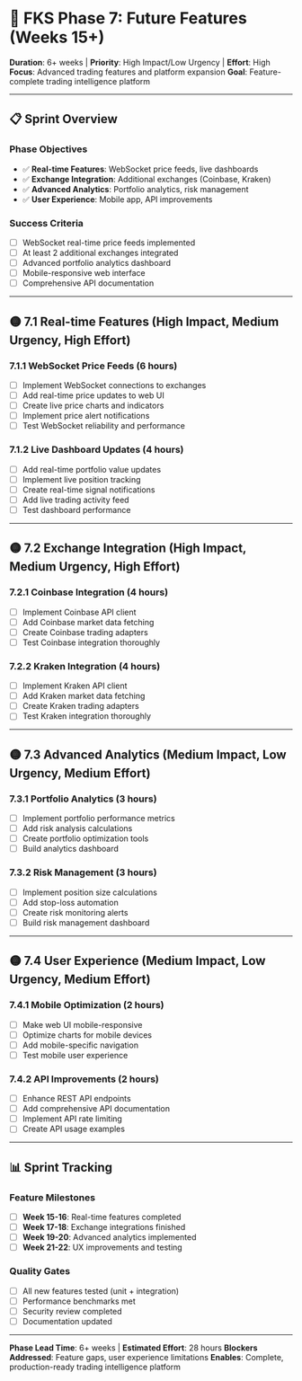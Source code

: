 # 🚀 FKS Phase 7: Future Features (Weeks 15+)

**Duration**: 6+ weeks | **Priority**: High Impact/Low Urgency | **Effort**: High
**Focus**: Advanced trading features and platform expansion
**Goal**: Feature-complete trading intelligence platform

---

## 📋 Sprint Overview

### Phase Objectives

- ✅ **Real-time Features**: WebSocket price feeds, live dashboards
- ✅ **Exchange Integration**: Additional exchanges (Coinbase, Kraken)
- ✅ **Advanced Analytics**: Portfolio analytics, risk management
- ✅ **User Experience**: Mobile app, API improvements

### Success Criteria

- [ ] WebSocket real-time price feeds implemented
- [ ] At least 2 additional exchanges integrated
- [ ] Advanced portfolio analytics dashboard
- [ ] Mobile-responsive web interface
- [ ] Comprehensive API documentation

---

## 🟡 7.1 Real-time Features (High Impact, Medium Urgency, High Effort)

### 7.1.1 WebSocket Price Feeds (6 hours)

- [ ] Implement WebSocket connections to exchanges
- [ ] Add real-time price updates to web UI
- [ ] Create live price charts and indicators
- [ ] Implement price alert notifications
- [ ] Test WebSocket reliability and performance

### 7.1.2 Live Dashboard Updates (4 hours)

- [ ] Add real-time portfolio value updates
- [ ] Implement live position tracking
- [ ] Create real-time signal notifications
- [ ] Add live trading activity feed
- [ ] Test dashboard performance

---

## 🟡 7.2 Exchange Integration (High Impact, Medium Urgency, High Effort)

### 7.2.1 Coinbase Integration (4 hours)

- [ ] Implement Coinbase API client
- [ ] Add Coinbase market data fetching
- [ ] Create Coinbase trading adapters
- [ ] Test Coinbase integration thoroughly

### 7.2.2 Kraken Integration (4 hours)

- [ ] Implement Kraken API client
- [ ] Add Kraken market data fetching
- [ ] Create Kraken trading adapters
- [ ] Test Kraken integration thoroughly

---

## 🟡 7.3 Advanced Analytics (Medium Impact, Low Urgency, Medium Effort)

### 7.3.1 Portfolio Analytics (3 hours)

- [ ] Implement portfolio performance metrics
- [ ] Add risk analysis calculations
- [ ] Create portfolio optimization tools
- [ ] Build analytics dashboard

### 7.3.2 Risk Management (3 hours)

- [ ] Implement position size calculations
- [ ] Add stop-loss automation
- [ ] Create risk monitoring alerts
- [ ] Build risk management dashboard

---

## 🟡 7.4 User Experience (Medium Impact, Low Urgency, Medium Effort)

### 7.4.1 Mobile Optimization (2 hours)

- [ ] Make web UI mobile-responsive
- [ ] Optimize charts for mobile devices
- [ ] Add mobile-specific navigation
- [ ] Test mobile user experience

### 7.4.2 API Improvements (2 hours)

- [ ] Enhance REST API endpoints
- [ ] Add comprehensive API documentation
- [ ] Implement API rate limiting
- [ ] Create API usage examples

---

## 📊 Sprint Tracking

### Feature Milestones

- [ ] **Week 15-16**: Real-time features completed
- [ ] **Week 17-18**: Exchange integrations finished
- [ ] **Week 19-20**: Advanced analytics implemented
- [ ] **Week 21-22**: UX improvements and testing

### Quality Gates

- [ ] All new features tested (unit + integration)
- [ ] Performance benchmarks met
- [ ] Security review completed
- [ ] Documentation updated

---

**Phase Lead Time**: 6+ weeks | **Estimated Effort**: 28 hours
**Blockers Addressed**: Feature gaps, user experience limitations
**Enables**: Complete, production-ready trading intelligence platform